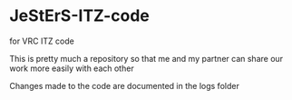 # JeStErS-ITZ-code
for VRC ITZ code

This is pretty much a repository so that me and my partner can share our work more easily with each other

Changes made to the code are documented in the logs folder

